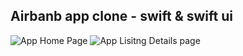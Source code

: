## Airbanb app clone - swift & swift ui
![App Home Page](https://i.ibb.co/bm0YxPd/Screenshot-2024-06-10-at-11-25-40-AM.png)
![App Lisitng Details page](https://i.ibb.co/Ptr9253/Screenshot-2024-06-08-at-12-51-18-PM.png)

